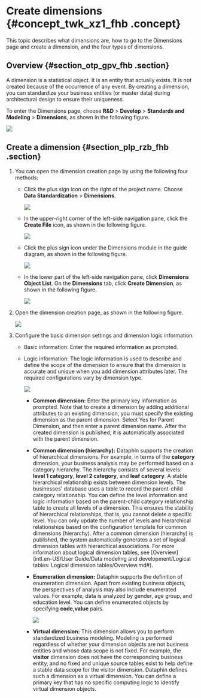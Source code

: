 # Create dimensions {#concept_twk_xz1_fhb .concept}

This topic describes what dimensions are, how to go to the Dimensions page and create a dimension, and the four types of dimensions.

## Overview {#section_otp_gpv_fhb .section}

A dimension is a statistical object. It is an entity that actually exists. It is not created because of the occurrence of any event. By creating a dimension, you can standardize your business entities \(or master data\) during architectural design to ensure their uniqueness.

To enter the Dimensions page, choose **R&D** \> **Develop** \> **Standards and Modeling** \> **Dimensions**, as shown in the following figure.

![](http://static-aliyun-doc.oss-cn-hangzhou.aliyuncs.com/assets/img/149551/156134670041571_en-US.png)

## Create a dimension {#section_plp_rzb_fhb .section}

1.  You can open the dimension creation page by using the following four methods:
    -   Click the plus sign icon on the right of the project name. Choose **Data Standardization** \> **Dimensions**.

        ![](http://static-aliyun-doc.oss-cn-hangzhou.aliyuncs.com/assets/img/149551/156134670041513_en-US.png)

    -   In the upper-right corner of the left-side navigation pane, click the **Create File** icon, as shown in the following figure.

        ![](http://static-aliyun-doc.oss-cn-hangzhou.aliyuncs.com/assets/img/149551/156134670141884_en-US.png)

    -   Click the plus sign icon under the Dimensions module in the guide diagram, as shown in the following figure.

        ![](http://static-aliyun-doc.oss-cn-hangzhou.aliyuncs.com/assets/img/149551/156134670141885_en-US.png)

    -   In the lower part of the left-side navigation pane, click **Dimensions Object List**. On the **Dimensions** tab, click **Create Dimension**, as shown in the following figure.

        ![](http://static-aliyun-doc.oss-cn-hangzhou.aliyuncs.com/assets/img/149551/156134670141516_en-US.png)

2.  Open the dimension creation page, as shown in the following figure.

    ![](http://static-aliyun-doc.oss-cn-hangzhou.aliyuncs.com/assets/img/149551/156134670141518_en-US.png)

3.  Configure the basic dimension settings and dimension logic information.
    -   Basic information: Enter the required information as prompted.
    -   Logic information: The logic information is used to describe and define the scope of the dimension to ensure that the dimension is accurate and unique when you add dimension attributes later. The required configurations vary by dimension type.

        ![](http://static-aliyun-doc.oss-cn-hangzhou.aliyuncs.com/assets/img/149551/156134670141522_en-US.png)

        -   **Common dimension:** Enter the primary key information as prompted. Note that to create a dimension by adding additional attributes to an existing dimension, you must specify the existing dimension as the parent dimension. Select Yes for Parent Dimension, and then enter a parent dimension name. After the created dimension is published, it is automatically associated with the parent dimension.
        -   **Common dimension \(hierarchy\):** Dataphin supports the creation of hierarchical dimensions. For example, in terms of the **category** dimension, your business analysis may be performed based on a category hierarchy. The hierarchy consists of several levels: **level 1 category**, **level 2 category**, and **leaf category**. A stable hierarchical relationship exists between dimension levels. The businesses' database uses a table to record the parent-child category relationship. You can define the level information and logic information based on the parent-child category relationship table to create all levels of a dimension. This ensures the stability of hierarchical relationships, that is, you cannot delete a specific level. You can only update the number of levels and hierarchical relationships based on the configuration template for common dimensions \(hierarchy\). After a common dimension \(hierarchy\) is published, the system automatically generates a set of logical dimension tables with hierarchical associations. For more information about logical dimension tables, see [Overview](intl.en-US/User Guide/Data modeling and development/Logical tables: Logical dimension tables/Overview.md#).
        -   **Enumeration dimension:** Dataphin supports the definition of enumeration dimension. Apart from existing business objects, the perspectives of analysis may also include enumerated values. For example, data is analyzed by gender, age group, and education level. You can define enumerated objects by specifying **code,value** pairs.

            ![](http://static-aliyun-doc.oss-cn-hangzhou.aliyuncs.com/assets/img/149551/156134670241541_en-US.png)

        -   **Virtual dimension:** This dimension allows you to perform standardized business modeling. Modeling is performed regardless of whether your dimension objects are not business entities and whose data scope is not fixed. For example, the **visitor** dimension does not have the corresponding business entity, and no fixed and unique source tables exist to help define a stable data scope for the visitor dimension. Dataphin defines such a dimension as a virtual dimension. You can define a primary key that has no specific computing logic to identify virtual dimension objects.

